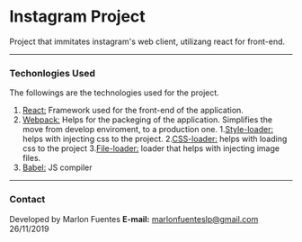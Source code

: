 # Instagram Project

Project that immitates instagram's web client, utilizang react for front-end.

___
### Techonlogies Used

The followings are the technologies used for the project.
1.  [React:](https://es.reactjs.org/) Framework used for the front-end of the application. 
2. [Webpack:](https://webpack.js.org/) Helps for the packeging of the application. Simplifies the move from develop enviroment, to a production one. 
    1.[Style-loader:](https://github.com/webpack-contrib/style-loader) helps with injecting css to the project. 
    2.[CSS-loader:](https://github.com/webpack-contrib/css-loader) helps with loading css to the project 
    3.[File-loader:](https://github.com/webpack-contrib/file-loader) loader that helps with injecting image files.
3. [Babel:](https://babeljs.io/) JS compiler 


___
### Contact

Developed by Marlon Fuentes
**E-mail:** marlonfuenteslp@gmail.com
26/11/2019
